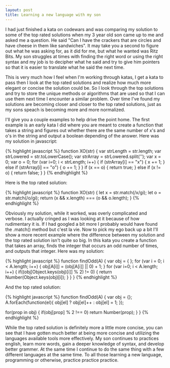 ```yaml
---
layout: post
title: Learning a new language with my son
---
```

I had just finished a kata on codewars and was comparing my solution to some of the top rated solutions when my 3 year old son came up to me and asked me a question. He said "Can I have the crackers that are circles and have cheese in them like sandwiches". It may take you a second to figure out what he was asking for, as it did for me, but what he wanted was Ritz Bits. My son struggles at times with finding the right word or using the right syntax and my job is to decipher what he said and try to give him pointers so that it is easier to translate what he said the next time. 

This is very much how I feel when I'm working through katas, I get a kata to pass then I look at the top rated solutions and realize how much more elegant or concise the solution could be. So I look through the top solutions and try to store the unique methods or algorithms that are used so that I can use them next time I encounter a similar problem. Over time I've found my solutions are becoming closer and closer to the top rated solutions, just as my sons speach is becoming more and more normalized.

I'll give you a couple examples to help drive the point home. The first example is an early kata I did where you are meant to create a function that takes a string and figures out whether there are the same number of x's and o's in the string and output a boolean depending of the answer. Here was my solution in javascript:

{% highlight javascript %}
function XO(str) {
  var strLength = str.length;
  var strLowered = str.toLowerCase();
  var strArray = strLowered.split('');
  var x = 0;
  var o = 0;
  for (var i=0; i < strLength; i++) {
    if (strArray[i] == "x") {
      x += 1;
    }
    else if (strArray[i] == "o") {
      o += 1;
    }
  }
  if (x == o) {
    return true;
  }
  else if (x != o) {
    return false;
  }
}
{% endhighlight %}

Here is the top rated solution:

{% highlight javascript %}
function XO(str) {
  let x = str.match(/x/gi);
  let o = str.match(/o/gi);
  return (x && x.length) === (o && o.length);
}
{% endhighlight %}

Obviously my solution, while it worked, was overly complicated and verbose. I actually cringed as I was looking at it because of how rudimentary it is. If I had googled a bit more I probably would have found the .match() method but c'est la vie. Now to pick my ego back up a bit I'll show a more recent example where the difference between my solution and the top rated solution isn't quite so big. In this kata you create a function that takes an array, finds the integer that occurs an odd number of times, and outputs that integer. Here was my solution:

{% highlight javascript %}
function findOdd(A) {
  var obj = { };
  for (var i = 0; i < A.length; i++) {
     obj[A[i]] = (obj[A[i]] || 0) + 1;
  }
  for (var i=0; i < A.length; i++) {
    if((obj[Object.keys(obj)[i]] % 2) != 0) {
      return Number(Object.keys(obj)[i]);
    }
  }
}
{% endhighlight %}

And the top rated solution:

{% highlight javascript %}
function findOdd(A) {
  var obj = {};
  A.forEach(function(el){
    obj[el] ? obj[el]++ : obj[el] = 1;
  });
  
  for(prop in obj) {
    if(obj[prop] % 2 !== 0) return Number(prop);
  }
}
{% endhighlight %}

While the top rated solution is definitely more a little more concise, you can see that I have gotten much better at being more concise and utilizing the languages available tools more effectively. My son continues to practices english, learn more words, gain a deeper knowledge of syntax, and develop better grammer. At the same time I continue to do the same thing with a few different languages at the same time. To all those learning a new language, programming or otherwise, practice practice practice. 